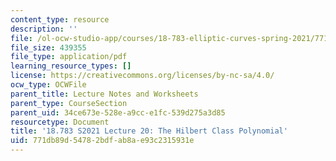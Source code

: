 ```yaml
---
content_type: resource
description: ''
file: /ol-ocw-studio-app/courses/18-783-elliptic-curves-spring-2021/771db89d54782bdfab8ae93c2315931e_MIT18_783S21_notes20.pdf
file_size: 439355
file_type: application/pdf
learning_resource_types: []
license: https://creativecommons.org/licenses/by-nc-sa/4.0/
ocw_type: OCWFile
parent_title: Lecture Notes and Worksheets
parent_type: CourseSection
parent_uid: 34ce673e-528e-a9cc-e1fc-539d275a3d85
resourcetype: Document
title: '18.783 S2021 Lecture 20: The Hilbert Class Polynomial'
uid: 771db89d-5478-2bdf-ab8a-e93c2315931e
---
```

